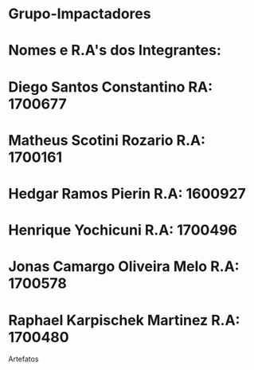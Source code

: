 # Grupo-Impactadores
# Nomes e R.A's dos Integrantes:
  # Diego Santos Constantino RA: 1700677
  # Matheus Scotini Rozario R.A: 1700161
  # Hedgar Ramos Pierin     R.A: 1600927
  # Henrique Yochicuni     R.A: 1700496
  # Jonas Camargo Oliveira Melo     R.A: 1700578
  # Raphael Karpischek Martinez     R.A: 1700480

Artefatos
